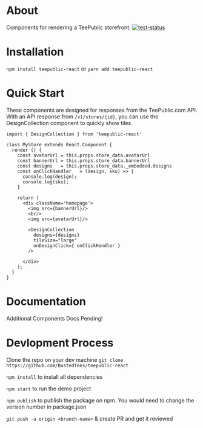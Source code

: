 # About
Components for rendering a TeePublic storefront.
[![test-status](https://travis-ci.org/BustedTees/teepublic-react.svg?branch=master)](https://travis-ci.org/BustedTees/teepublic-react)

# Installation 
`npm install teepublic-react`
or
`yarn add teepublic-react`

# Quick Start
These components are designed for responses from the TeePublic.com API.  With an API response from  `/v1/stores/{id}`, you can use the DesignCollection component to quickly show tiles.
```
import { DesignCollection } from 'teepublic-react'

class MyStore extends React.Component {
  render () {
    const avatarUrl = this.props.store_data.avatarUrl
    const bannerUrl = this.props.store_data.bannerUrl
    const designs   = this.props.store_data._embedded.designs
    const onClickHandler   = (design, sku) => {
      console.log(design);
      console.log(sku);
    }

    return (
      <div className='homepage'>
        <img src={bannerUrl}/>
        <br/>
        <img src={avatarUrl}/>

        <DesignCollection 
          designs={designs}
          tileSize="large"
          onDesignClick={ onClickHandler }
        />

      </div>
    );
  }
}
```

# Documentation
Additional Components Docs Pending!


# Devlopment Process
Clone the repo on your dev machine
`git clone https://github.com/BustedTees/teepublic-react`

`npm install` to install all dependencies

`npm start` to run the demo project

`npm publish` to publish the package on npm. You would need to change the version number in package.json

`git push -u origin <branch-name>` & create PR and get it reviewed




